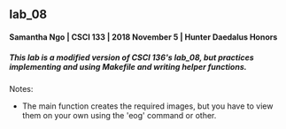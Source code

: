## lab_08
#### Samantha Ngo | CSCI 133 | 2018 November 5 | Hunter Daedalus Honors

##### This lab is a modified version of CSCI 136's lab_08, but practices implementing and using Makefile and writing helper functions.

Notes:
- The main function creates the required images, but you have to view them on your own using the 'eog' command or other.
